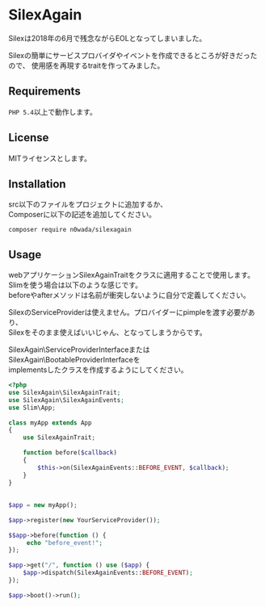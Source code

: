 # SilexAgain
Silexは2018年の6月で残念ながらEOLとなってしまいました。
    
Silexの簡単にサービスプロバイダやイベントを作成できるところが好きだったので、
使用感を再現するtraitを作ってみました。

## Requirements
`PHP 5.4`以上で動作します。  

## License
MITライセンスとします。

## Installation
src以下のファイルをプロジェクトに追加するか、  
Composerに以下の記述を追加してください。

```
composer require n0wada/silexagain
```

## Usage
webアプリケーションSilexAgainTraitをクラスに適用することで使用します。
Slimを使う場合は以下のような感じです。   
beforeやafterメソッドは名前が衝突しないように自分で定義してください。
  
SilexのServiceProviderは使えません。プロバイダーにpimpleを渡す必要があり、  
Silexをそのまま使えばいいじゃん、となってしまうからです。
    
SilexAgain\ServiceProviderInterfaceまたはSilexAgain\BootableProviderInterfaceを  
implementsしたクラスを作成するようにしてください。

```php
<?php
use SilexAgain\SilexAgainTrait;
use SilexAgain\SilexAgainEvents;
use Slim\App;
  
class myApp extends App
{
    use SilexAgainTrait;
    
    function before($callback)
    {
        $this->on(SilexAgainEvents::BEFORE_EVENT, $callback);
    }
}
 
 
$app = new myApp();
    
$app->register(new YourServiceProvider());
    
$$app->before(function () {
     echo "before_event!";
});
    
$app->get("/", function () use ($app) {
    $app->dispatch(SilexAgainEvents::BEFORE_EVENT);
});
    
$app->boot()->run();
```


  
        
        
        


